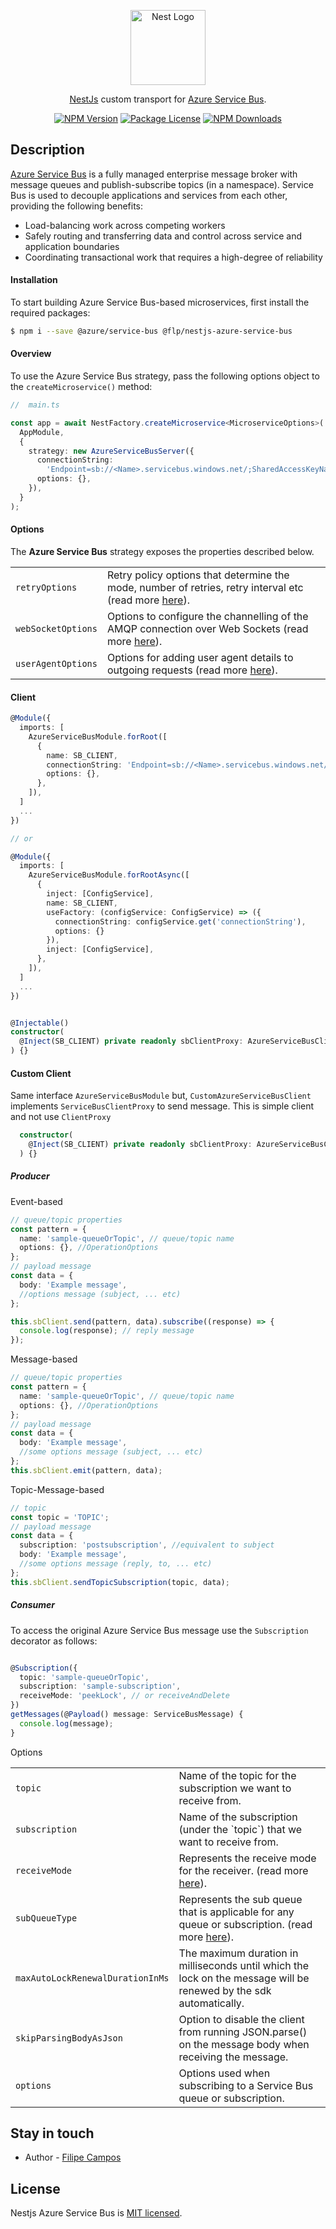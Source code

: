 <p align="center">
  <a href="http://nestjs.com/" target="blank"><img src="https://nestjs.com/img/logo-small.svg" width="120" alt="Nest Logo" /></a>
</p>

[circleci-image]: https://img.shields.io/circleci/build/github/nestjs/nest/master?token=abc123def456
[circleci-url]: https://circleci.com/gh/nestjs/nest

<p align="center">
  <a href="https://nestjs.com" target="_blank">NestJs</a> custom transport for <a href="https://docs.microsoft.com/en-us/azure/service-bus-messaging/service-bus-messaging-overview" target="_blank">Azure Service Bus</a>.
</p>
    
 <p align="center">
<a href="https://www.npmjs.com/~filipecampos" target="_blank"><img src="https://img.shields.io/npm/v/@flp/nestjs-azure-service-bus" alt="NPM Version" /></a>
<a href="https://www.npmjs.com/~filipecampos" target="_blank"><img src="https://img.shields.io/npm/l/@flp/nestjs-azure-service-bus" alt="Package License" /></a>
<a href="https://www.npmjs.com/~filipecampos" target="_blank"><img src="https://img.shields.io/npm/dm/@flp/nestjs-azure-service-bus" alt="NPM Downloads" /></a>
</p>

## Description

<a href="https://azure.microsoft.com/en-us/products/service-bus/#overview" target="_blank">Azure Service Bus</a> is a fully managed enterprise message broker with message queues and publish-subscribe topics (in a namespace). Service Bus is used to decouple applications and services from each other, providing the following benefits:

- Load-balancing work across competing workers
- Safely routing and transferring data and control across service and application boundaries
- Coordinating transactional work that requires a high-degree of reliability

#### Installation

To start building Azure Service Bus-based microservices, first install the required packages:

```bash
$ npm i --save @azure/service-bus @flp/nestjs-azure-service-bus
```

#### Overview

To use the Azure Service Bus strategy, pass the following options object to the `createMicroservice()` method:

```typescript
//  main.ts

const app = await NestFactory.createMicroservice<MicroserviceOptions>(
  AppModule,
  {
    strategy: new AzureServiceBusServer({
      connectionString:
        'Endpoint=sb://<Name>.servicebus.windows.net/;SharedAccessKeyName=<SharedAccessKeyName>;SharedAccessKey=<SharedAccessKey>',
      options: {},
    }),
  }
);
```

#### Options

The <strong>Azure Service Bus</strong> strategy exposes the properties described below.

<table>
  <tr>
    <td><code>retryOptions</code></td>
    <td>Retry policy options that determine the mode, number of retries, retry interval etc (read more <a href="https://docs.microsoft.com/en-us/javascript/api/@azure/service-bus/servicebusclientoptions?view=azure-node-latest#@azure-service-bus-servicebusclientoptions-retryoptions" rel="nofollow" target="_blank">here</a>).</td>
  </tr>
  <tr>
    <td><code>webSocketOptions</code></td>
    <td>Options to configure the channelling of the AMQP connection over Web Sockets (read more <a href="https://docs.microsoft.com/en-us/javascript/api/@azure/service-bus/servicebusclientoptions?view=azure-node-latest#@azure-service-bus-servicebusclientoptions-websocketoptions" rel="nofollow" target="_blank">here</a>).</td>
  </tr>
  <tr>
    <td><code>userAgentOptions</code></td>
    <td>Options for adding user agent details to outgoing requests (read more <a href="https://docs.microsoft.com/en-us/javascript/api/@azure/service-bus/servicebusclientoptions?view=azure-node-latest#@azure-service-bus-servicebusclientoptions-useragentoptions" rel="nofollow" target="_blank">here</a>).</td>
  </tr>
</table>

#### Client

```typescript
@Module({
  imports: [
    AzureServiceBusModule.forRoot([
      {
        name: SB_CLIENT,
        connectionString: 'Endpoint=sb://<Name>.servicebus.windows.net/;SharedAccessKeyName=<SharedAccessKeyName>;SharedAccessKey=<SharedAccessKey>',
        options: {},
      },
    ]),
  ]
  ...
})

// or

@Module({
  imports: [
    AzureServiceBusModule.forRootAsync([
      {
        inject: [ConfigService],
        name: SB_CLIENT,
        useFactory: (configService: ConfigService) => ({
          connectionString: configService.get('connectionString'),
          options: {}
        }),
        inject: [ConfigService],
      },
    ]),
  ]
  ...
})

```

```typescript

@Injectable()
constructor(
  @Inject(SB_CLIENT) private readonly sbClientProxy: AzureServiceBusClientProxy,
) {}

```

#### Custom Client

Same interface `AzureServiceBusModule` but, `CustomAzureServiceBusClient` implements `ServiceBusClientProxy` to send message.
This is simple client and not use `ClientProxy`

```typescript
  constructor(
    @Inject(SB_CLIENT) private readonly sbClientProxy: AzureServiceBusClientProxy,
  ) {}
```

##### Producer

Event-based

```typescript
// queue/topic properties
const pattern = {
  name: 'sample-queueOrTopic', // queue/topic name
  options: {}, //OperationOptions
};
// payload message
const data = {
  body: 'Example message',
  //options message (subject, ... etc)
};

this.sbClient.send(pattern, data).subscribe((response) => {
  console.log(response); // reply message
});
```

Message-based

```typescript
// queue/topic properties
const pattern = {
  name: 'sample-queueOrTopic', // queue/topic name
  options: {}, //OperationOptions
};
// payload message
const data = {
  body: 'Example message',
  //some options message (subject, ... etc)
};
this.sbClient.emit(pattern, data);
```

Topic-Message-based

```typescript
// topic
const topic = 'TOPIC';
// payload message
const data = {
  subscription: 'postsubscription', //equivalent to subject
  body: 'Example message',
  //some options message (reply, to, ... etc)
};
this.sbClient.sendTopicSubscription(topic, data);
```

##### Consumer

To access the original Azure Service Bus message use the `Subscription` decorator as follows:

```typescript

@Subscription({
  topic: 'sample-queueOrTopic',
  subscription: 'sample-subscription',
  receiveMode: 'peekLock', // or receiveAndDelete
})
getMessages(@Payload() message: ServiceBusMessage) {
  console.log(message);
}
```

Options

<table>
  <tr>
    <td><code>topic</code></td>
    <td>Name of the topic for the subscription we want to receive from.</td>
  </tr>
  <tr>
    <td><code>subscription</code></td>
    <td>Name of the subscription (under the `topic`) that we want to receive from.</td>
  </tr>
  <tr>
    <td><code>receiveMode</code></td>
    <td>Represents the receive mode for the receiver. (read more <a href="https://docs.microsoft.com/azure/service-bus-messaging/message-transfers-locks-settlement#peeklock" rel="nofollow" target="_blank">here</a>).</td>
  </tr>
  <tr>
    <td><code>subQueueType</code></td>
    <td>Represents the sub queue that is applicable for any queue or subscription. (read more <a href="https://docs.microsoft.com/azure/service-bus-messaging/service-bus-dead-letter-queues" rel="nofollow" target="_blank">here</a>).</td>
  </tr>
  <tr>
    <td><code>maxAutoLockRenewalDurationInMs</code></td>
    <td>The maximum duration in milliseconds until which the lock on the message will be renewed by the sdk automatically.</td>
  </tr>
  <tr>
    <td><code>skipParsingBodyAsJson</code></td>
    <td>Option to disable the client from running JSON.parse() on the message body when receiving the message.</td>
  </tr>
  <tr>
    <td><code>options</code></td>
    <td>Options used when subscribing to a Service Bus queue or subscription.</td>
  </tr>
</table>

## Stay in touch

- Author - [Filipe Campos](https://github.com/filipercampos)

## License

Nestjs Azure Service Bus is [MIT licensed](LICENSE).
